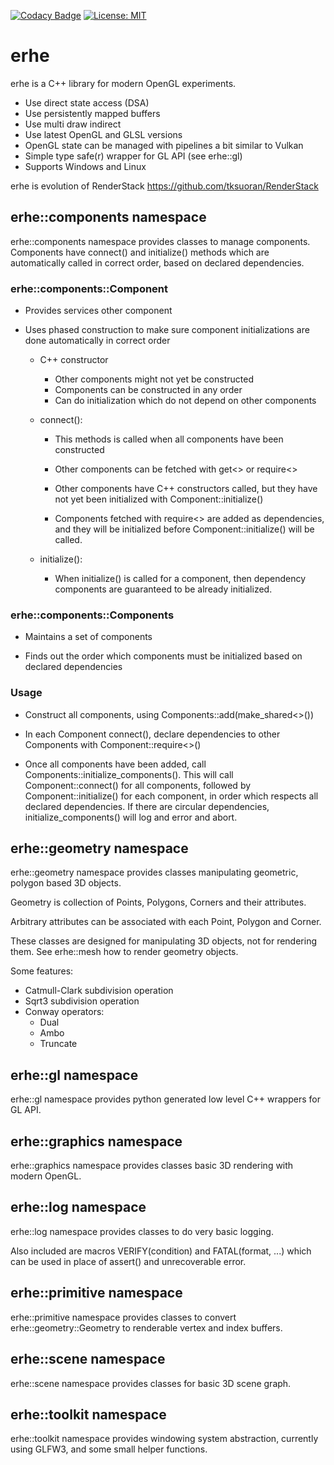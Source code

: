 [![Codacy Badge](https://app.codacy.com/project/badge/Grade/49fade7c78954f3a99a2d6ce84a9bc1a)](https://www.codacy.com/gh/tksuoran/erhe/dashboard?utm_source=github.com&amp;utm_medium=referral&amp;utm_content=tksuoran/erhe&amp;utm_campaign=Badge_Grade)
[![License: MIT](https://img.shields.io/badge/License-MIT-blue.svg)](https://opensource.org/licenses/MIT)

# erhe

erhe is a C++ library for modern OpenGL experiments.

-   Use direct state access (DSA)
-   Use persistently mapped buffers
-   Use multi draw indirect
-   Use latest OpenGL and GLSL versions
-   OpenGL state can be managed with pipelines a bit similar to Vulkan
-   Simple type safe(r) wrapper for GL API (see erhe::gl)
-   Supports Windows and Linux

erhe is evolution of RenderStack <https://github.com/tksuoran/RenderStack>

## erhe::components namespace

erhe::components namespace provides classes to manage components.
Components have connect() and initialize() methods which are
automatically called in correct order, based on declared
dependencies.

### erhe::components::Component

-   Provides services other component

-   Uses phased construction to make sure component initializations
    are done automatically in correct order

    -   C++ constructor
        -   Other components might not yet be constructed
        -   Components can be constructed in any order
        -   Can do initialization which do not depend on other components

    -   connect():

        -   This methods is called when all components have been constructed

        -   Other components can be fetched with get<> or require<>

        -   Other components have C++ constructors called, but they
            have not yet been initialized with Component::initialize()

        -   Components fetched with require<> are added as dependencies,
            and they will be initialized before Component::initialize()
            will be called.

    -   initialize():

        -   When initialize() is called for a component, then dependency components
            are guaranteed to be already initialized.

### erhe::components::Components

-   Maintains a set of components

-   Finds out the order which components must be initialized based on
    declared dependencies

### Usage

-   Construct all components, using Components::add(make_shared<>())

-   In each Component connect(), declare dependencies to other Components
    with Component::require<>()

-   Once all components have been added, call Components::initialize_components().
    This will call Component::connect() for all components, followed by
    Component::initialize() for each component, in order which respects
    all declared dependencies. If there are circular dependencies,
    initialize_components() will log and error and abort.

## erhe::geometry namespace

erhe::geometry namespace provides classes manipulating geometric, polygon
based 3D objects.

Geometry is collection of Points, Polygons, Corners and their attributes.

Arbitrary attributes can be associated with each Point, Polygon and Corner.

These classes are designed for manipulating 3D objects, not for rendering them.
See erhe::mesh how to render geometry objects.

Some features:

-  Catmull-Clark subdivision operation
-  Sqrt3 subdivision operation
-  Conway operators:
    -   Dual
    -   Ambo
    -   Truncate

## erhe::gl namespace

erhe::gl namespace provides python generated low level C++ wrappers for GL API.

## erhe::graphics namespace

erhe::graphics namespace provides classes basic 3D rendering with modern OpenGL.

## erhe::log namespace

erhe::log namespace provides classes to do very basic logging.

Also included are macros VERIFY(condition) and FATAL(format, ...) which
can be used in place of assert() and unrecoverable error.

## erhe::primitive namespace

erhe::primitive namespace provides classes to convert erhe::geometry::Geometry
to renderable vertex and index buffers.

## erhe::scene namespace

erhe::scene namespace provides classes for basic 3D scene graph.

## erhe::toolkit namespace

erhe::toolkit namespace provides windowing system abstraction, currently
using GLFW3, and some small helper functions.

